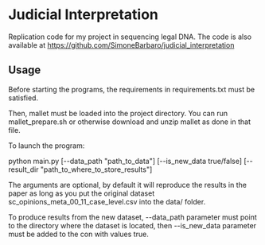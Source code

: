 # Judicial Interpretation
Replication code for my project in sequencing legal DNA. The code is also available at https://github.com/SimoneBarbaro/judicial_interpretation
## Usage

Before starting the programs, the requirements in requirements.txt must be satisfied. 

Then, mallet must be loaded into the project directory. You can run mallet_prepare.sh or otherwise download and unzip mallet as done in that file.

To launch the program:

python main.py [--data_path "path_to_data"] [--is_new_data true/false] [--result_dir "path_to_where_to_store_results"]

The arguments are optional, by default it will reproduce the results in the paper as long as you put the original dataset sc_opinions_meta_00_11_case_level.csv into the data/ folder. 

To produce results from the new dataset, --data_path parameter must point to the directory where the dataset is located, then --is_new_data parameter must be added to the con with values true.
